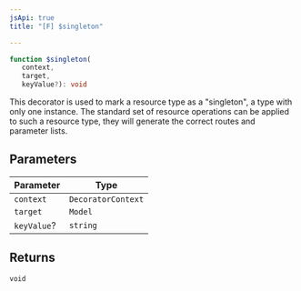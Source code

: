 ```yaml
---
jsApi: true
title: "[F] $singleton"

---
```

```ts
function $singleton(
   context, 
   target, 
   keyValue?): void
```

This decorator is used to mark a resource type as a "singleton", a type with
only one instance.  The standard set of resource operations can be applied to
such a resource type, they will generate the correct routes and parameter
lists.

## Parameters

| Parameter | Type |
| ------ | ------ |
| `context` | `DecoratorContext` |
| `target` | `Model` |
| `keyValue`? | `string` |

## Returns

`void`
